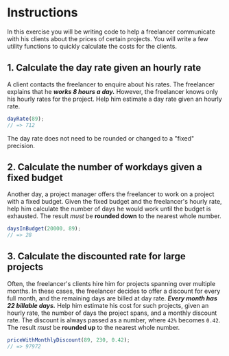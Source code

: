 # Instructions

In this exercise you will be writing code to help a freelancer communicate with his clients about the prices of certain projects. You will write a few utility functions to quickly calculate the costs for the clients.

## 1. Calculate the day rate given an hourly rate

A client contacts the freelancer to enquire about his rates.
The freelancer explains that he **_works 8 hours a day._**
However, the freelancer knows only his hourly rates for the project.
Help him estimate a day rate given an hourly rate.

```javascript
dayRate(89);
// => 712
```

The day rate does not need to be rounded or changed to a "fixed" precision.

## 2. Calculate the number of workdays given a fixed budget

Another day, a project manager offers the freelancer to work on a project with a fixed budget.
Given the fixed budget and the freelancer's hourly rate, help him calculate the number of days he would work until the budget is exhausted.
The result _must_ be **rounded down** to the nearest whole number.

```javascript
daysInBudget(20000, 89);
// => 28
```

## 3. Calculate the discounted rate for large projects

Often, the freelancer's clients hire him for projects spanning over multiple months.
In these cases, the freelancer decides to offer a discount for every full month, and the remaining days are billed at day rate.
**_Every month has 22 billable days._**
Help him estimate his cost for such projects, given an hourly rate, the number of days the project spans, and a monthly discount rate.
The discount is always passed as a number, where `42%` becomes `0.42`. The result _must_ be **rounded up** to the nearest whole number.


```javascript
priceWithMonthlyDiscount(89, 230, 0.42);
// => 97972
```
